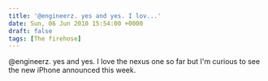 ```yaml
---
title: '@engineerz. yes and yes. I lov...'
date: Sun, 06 Jun 2010 15:54:00 +0000
draft: false
tags: [The firehose]
---
```


@engineerz. yes and yes. I love the nexus one so far but I'm curious to see the new iPhone announced this week.